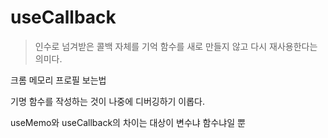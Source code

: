 # useCallback

> 인수로 넘겨받은 콜백 자체를 기억
> 함수를 새로 만들지 않고 다시 재사용한다는 의미다.

크롬 메모리 프로필 보는법

기명 함수를 작성하는 것이 나중에 디버깅하기 이롭다.

useMemo와 useCallback의 차이는 대상이 변수냐 함수냐일 뿐
